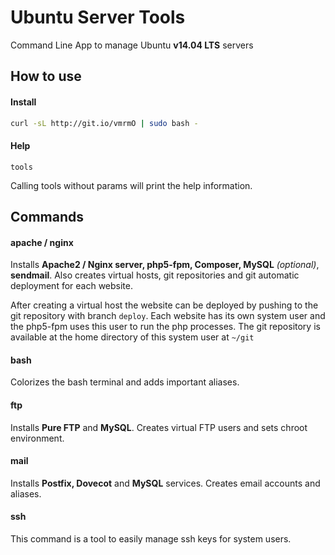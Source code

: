Ubuntu Server Tools
============

Command Line App to manage Ubuntu **v14.04 LTS** servers

## How to use

#### Install

```bash
curl -sL http://git.io/vmrmO | sudo bash -
```
#### Help

```
tools
```

Calling tools without params will print the help information.

## Commands

#### apache / nginx

Installs **Apache2 / Nginx server, php5-fpm, Composer, MySQL** *(optional)*, **sendmail**.
Also creates virtual hosts, git repositories and git automatic deployment for each website.

After creating a virtual host the website can be deployed by pushing to the git repository with branch `deploy`.
Each website has its own system user and the php5-fpm uses this user to run the php processes.
The git repository is available at the home directory of this system user at `~/git`

#### bash

Colorizes the bash terminal and adds important aliases.

#### ftp

Installs **Pure FTP** and **MySQL**.
Creates virtual FTP users and sets chroot environment.

#### mail

Installs **Postfix, Dovecot** and **MySQL** services.
Creates email accounts and aliases.

#### ssh

This command is a tool to easily manage ssh keys for system users.
